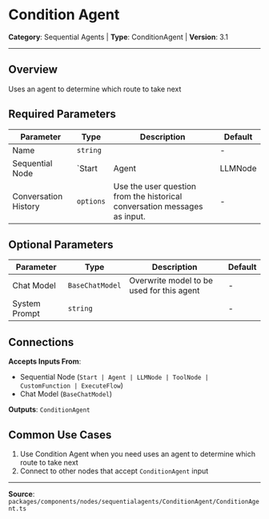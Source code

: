 # Condition Agent

**Category**: Sequential Agents | **Type**: ConditionAgent | **Version**: 3.1

---

## Overview

Uses an agent to determine which route to take next

## Required Parameters

| Parameter | Type | Description | Default |
|-----------|------|-------------|---------|
| Name | `string` |  | - |
| Sequential Node | `Start | Agent | LLMNode | ToolNode | CustomFunction | ExecuteFlow` | Can be connected to one of the following nodes: Start, Agent, LLM Node, Tool Node, Custom Function,  | - |
| Conversation History | `options` | Use the user question from the historical conversation messages as input. | - |

## Optional Parameters

| Parameter | Type | Description | Default |
|-----------|------|-------------|---------|
| Chat Model | `BaseChatModel` | Overwrite model to be used for this agent | - |
| System Prompt | `string` |  | - |

## Connections

**Accepts Inputs From**:
- Sequential Node (`Start | Agent | LLMNode | ToolNode | CustomFunction | ExecuteFlow`)
- Chat Model (`BaseChatModel`)

**Outputs**: `ConditionAgent`

## Common Use Cases

1. Use Condition Agent when you need uses an agent to determine which route to take next
2. Connect to other nodes that accept `ConditionAgent` input

---

**Source**: `packages/components/nodes/sequentialagents/ConditionAgent/ConditionAgent.ts`